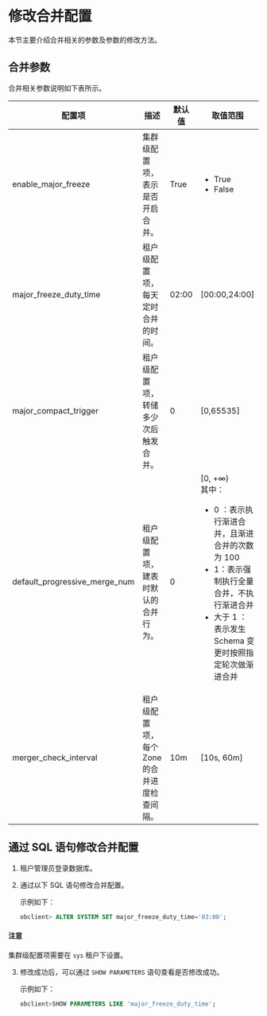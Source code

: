 # 修改合并配置

本节主要介绍合并相关的参数及参数的修改方法。

## 合并参数

合并相关参数说明如下表所示。

|              配置项              |             描述             |  默认值  |          取值范围          |
|-------------------------------|----------------------------------------------------------------------------------------------------------|-------|------------------------------------------------------------------------------------------------------------------------------------------------------------------------------------------------------------------------------------------------------------------|
| enable_major_freeze           | 集群级配置项，表示是否开启合并。                   | True  |  <ul><li>True </li><li>False  </li></ul>      |
| major_freeze_duty_time        | 租户级配置项，每天定时合并的时间。                 | 02:00 | \[00:00,24:00\]        |
| major_compact_trigger         | 租户级配置项，转储多少次后触发合并。               | 0     | \[0,65535\]            |
| default_progressive_merge_num | 租户级配置项，建表时默认的合并行为。                | 0     | \[0, +∞)  </br>其中： <ul><li>0 ：表示执行渐进合并，且渐进合并的次数为 100 </li><li>1：表示强制执行全量合并，不执行渐进合并</li>   <li>大于 1 ：表示发生 Schema 变更时按照指定轮次做渐进合并 </li></ul>   |
| merger_check_interval         | 租户级配置项，每个 Zone 的合并进度检查间隔。         | 10m   | \[10s, 60m\]           |

## 通过 SQL 语句修改合并配置

1. 租户管理员登录数据库。

2. 通过以下 SQL 语句修改合并配置。

   示例如下：

   ```sql
   obclient> ALTER SYSTEM SET major_freeze_duty_time='03:00';
   ```

  <main id="notice" type='notice'>
    <h4>注意</h4>
    <p>集群级配置项需要在 <code>sys</code> 租户下设置。</p>
  </main>

3. 修改成功后，可以通过 `SHOW PARAMETERS` 语句查看是否修改成功。

   示例如下：

   ```sql
   obclient>SHOW PARAMETERS LIKE 'major_freeze_duty_time';
   ```

